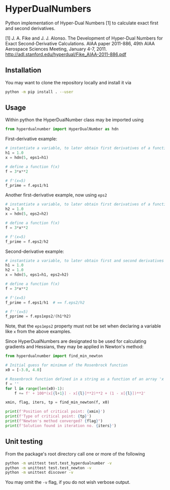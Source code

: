 # HyperDualNumbers

Python implementation of Hyper-Dual Numbers [1] to calculate exact first and second derivatives.

[1] J. A. Fike and J. J. Alonso. The Development of Hyper-Dual Numbers for Exact Second-Derivative Calculations.
    AIAA paper 2011-886, 49th AIAA Aerospace Sciences Meeting, January 4-7, 2011.
    http://adl.stanford.edu/hyperdual/Fike_AIAA-2011-886.pdf


## Installation

You may want to clone the repository locally and install it via
```bash
python -m pip install . --user
```


## Usage

Within python the HyperDualNumber class may be imported using

```python
from hyperdualnumber import HyperDualNumber as hdn
```

First-derivative example:
```python
# instantiate a variable, to later obtain first derivatives of a function f(x) at x=5
h1 = 1.0
x = hdn(5, eps1=h1)

# define a function f(x)
f = 3*x**2

# f'(x=5)
f_prime = f.eps1/h1
```

Another first-derivative example, now using `eps2`
```python
# instantiate a variable, to later obtain first derivatives of a function f(x) at x=5
h2 = 1.0
x = hdn(5, eps2=h2)

# define a function f(x)
f = 3*x**2

# f'(x=5)
f_prime = f.eps2/h2
```

Second-derivative example:
```python
# instantiate a variable, to later obtain first and second derivatives of a function f(x)
h1 = 1.0
h2 = 1.0
x = hdn(5, eps1=h1, eps2=h2)

# define a function f(x)
f = 3*x**2

# f'(x=5)
f_prime = f.eps1/h1  # == f.eps2/h2

# f''(x=5)
f_pprime = f.eps1eps2/(h1*h2)
```

Note, that the `eps1eps2` property must not be set when declaring a variable like `x` from the above examples.

Since HyperDualNumbers are designated to be used for calculating gradients and Hessians,
they may be applied in Newton's method:
```python
from hyperdualnumber import find_min_newton

# Initial guess for minimum of the Rosenbrock function
x0 = [-3.0, 4.0]

# Rosenbrock function defined in a string as a function of an array 'x'
f = ''
for l in range(len(x0)-1):
    f += f' + 100*(x[{l+1}] - x[{l}]**2)**2 + (1 - x[{l}])**2'

xmin, flag, iters, tp = find_min_newton(f, x0)

print(f'Position of critical point: {xmin}')
print(f'Type of critical point: {tp}')
print(f"Newton's method converged? {flag}")
print(f'Solution found in iteration no. {iters}')
```


## Unit testing

From the package's root directory call one or more of the following
```bash
python -m unittest test.test_hyperdualnumber -v
python -m unittest test.test_newton -v
python -m unittest discover -v
```
You may omit the `-v` flag, if you do not wish verbose output.

